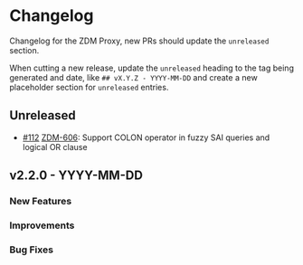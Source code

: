 # Changelog

Changelog for the ZDM Proxy, new PRs should update the `unreleased` section.

When cutting a new release, update the `unreleased` heading to the tag being generated and date, like `## vX.Y.Z - YYYY-MM-DD` and create a new placeholder section for `unreleased` entries.

## Unreleased

* [#112](https://github.com/datastax/zdm-proxy/pull/112) [ZDM-606](https://datastax.jira.com/browse/ZDM-606): Support COLON operator in fuzzy SAI queries and logical OR clause

## v2.2.0 - YYYY-MM-DD

### New Features

### Improvements

### Bug Fixes
